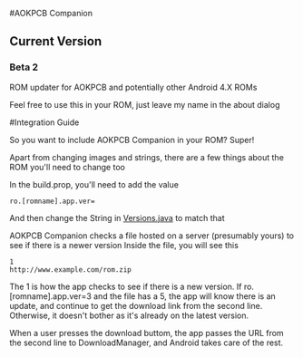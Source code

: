 #AOKPCB Companion
## Current Version
### Beta 2

ROM updater for AOKPCB and potentially other Android 4.X ROMs

Feel free to use this in your ROM, just leave my name in the about dialog

#Integration Guide

So you want to include AOKPCB Companion in your ROM? Super!

Apart from changing images and strings, there are a few things about the ROM you'll need to change too

In the build.prop, you'll need to add the value

	ro.[romname].app.ver=

And then change the String in [Versions.java](https://github.com/cr5315/packages_apps_companion/blob/master/src/com/cr5315/AOKPCB/Versions.java) to match that

AOKPCB Companion checks a file hosted on a server (presumably yours) to see if there is a newer version
Inside the file, you will see this
```
1
http://www.example.com/rom.zip
```

The 1 is how the app checks to see if there is a new version.
If ro.[romname].app.ver=3 and the file has a 5, the app will know there is an update, and continue to get the download link from the second line.
Otherwise, it doesn't bother as it's already on the latest version.

When a user presses the download buttom, the app passes the URL from the second line to DownloadManager, and Android takes care of the rest.